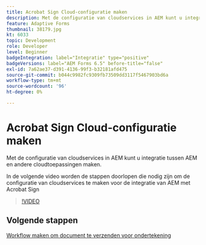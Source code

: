 ```yaml
---
title: Acrobat Sign Cloud-configuratie maken
description: Met de configuratie van cloudservices in AEM kunt u integratie tussen AEM en andere cloudtoepassingen maken. De volgende video zal u door de stappen lopen nodig om de configuratie van de wolkendiensten tot stand te brengen om AEM met Acrobat Sign te integreren.
feature: Adaptive Forms
thumbnail: 38179.jpg
kt: 6033
topic: Development
role: Developer
level: Beginner
badgeIntegration: label="Integratie" type="positive"
badgeVersions: label="AEM Forms 6.5" before-title="false"
exl-id: 7a62ae37-d391-4136-99f3-b32181afd475
source-git-commit: b044c9982fc9309fb73509dd3117f5467903bd6a
workflow-type: tm+mt
source-wordcount: '96'
ht-degree: 0%

---
```


# Acrobat Sign Cloud-configuratie maken

Met de configuratie van cloudservices in AEM kunt u integratie tussen AEM en andere cloudtoepassingen maken.

In de volgende video worden de stappen doorlopen die nodig zijn om de configuratie van cloudservices te maken voor de integratie van AEM met Acrobat Sign

>[!VIDEO](https://video.tv.adobe.com/v/38179?quality=12&learn=on)

## Volgende stappen

[Workflow maken om document te verzenden voor ondertekening](./create-workflow-to-send-document-for-signing.md)

